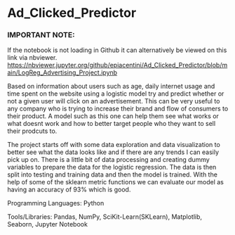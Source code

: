 # Ad_Clicked_Predictor

### IMPORTANT NOTE:
If the notebook is not loading in Github it can alternatively be viewed on this link via nbviewer.
https://nbviewer.jupyter.org/github/epiacentini/Ad_Clicked_Predictor/blob/main/LogReg_Advertising_Project.ipynb

Based on information about users such as age, daily internet usage and time spent on the website using a logistic model try and predict whether or not a given user will click on an advertisement. This can be very useful to any company who is trying to increase their brand and flow of consumers to their product. A model such as this one can help them see what works or what doesnt work and how to better target people who they want to sell their prodcuts to.

The project starts off with some data exploration and data visualization to better see what the data looks like and if there are any trends I can easily pick up on. There is a little bit of data processing and creating dummy variables to prepare the data for the logistic regression. The data is then split into testing and training data and then the model is trained. With the help of some of the sklearn metric functions we can evaluate our model as having an accuracy of 93% which is good.

Programming Languages: Python

Tools/Libraries: Pandas, NumPy, SciKit-Learn(SKLearn), Matplotlib, Seaborn, Jupyter Notebook
